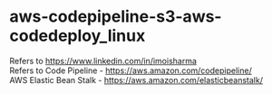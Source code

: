 # aws-codepipeline-s3-aws-codedeploy_linux

Refers to https://www.linkedin.com/in/imoisharma <br>
Refers to Code Pipeline - https://aws.amazon.com/codepipeline/ <br>
          AWS Elastic Bean Stalk - https://aws.amazon.com/elasticbeanstalk/
